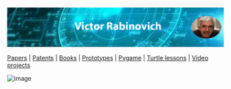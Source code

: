 
![Header Image](https://raw.githubusercontent.com/victenna/vrabinovich/main/Images/Header.png)

[Papers](papers.md) | [Patents](patents.md) | [Books](books.md) | [Prototypes](prototypes.md) | [Pygame](pygame.md) | [Turtle lessons](turtle_lessons.md) | [Video projects](video_projects.md)


![image](https://github.com/user-attachments/assets/ba9d84ce-a21f-4f67-94ac-d095e75ee7c6)





